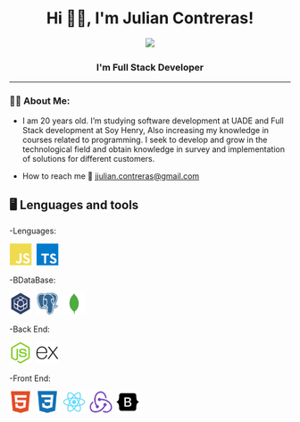 <div id="header" align="center">
    <h1 align="center">Hi 👋🏻, I'm Julian Contreras!</h1>
    <img src="https://media.giphy.com/media/QLKSt3wQqlj7a/giphy.gif" width="200"/>
    <h3 align="center">I'm Full Stack Developer</h3>
</div>

---

### 👨‍💻 About Me:

- I am 20 years old. I’m studying software development at UADE and Full Stack development at Soy Henry, Also increasing my knowledge in courses related to programming.
I seek to develop and grow in the technological field and obtain knowledge in survey and implementation of solutions for different customers.

- How to reach me 📧 jjulian.contreras@gmail.com

<div align="left">
    <h2> 🖥️ Lenguages and tools</h2>
    <p>-Lenguages:</p>
    <img src="https://github.com/devicons/devicon/blob/master/icons/javascript/javascript-plain.svg" title="js" alt="js" width="40" height="40"/>&nbsp;
    <img src="https://github.com/devicons/devicon/blob/master/icons/typescript/typescript-plain.svg" title="ts" alt="ts" width="40" height="40"/>&nbsp;
    <p>-BDataBase:</p>
    <img src="https://github.com/devicons/devicon/blob/master/icons/sequelize/sequelize-plain.svg" title="seque" alt="seque" width="40" height="40"/>&nbsp;
    <img src="https://github.com/devicons/devicon/blob/master/icons/postgresql/postgresql-plain.svg" title="sql" alt="sql" width="40" height="40"/>&nbsp;
    <img src="https://github.com/devicons/devicon/blob/master/icons/mongodb/mongodb-plain.svg" title="mongo" alt="mongo" width="40" height="40"/>&nbsp;
    <p>-Back End:</p>
    <img src="https://github.com/devicons/devicon/blob/master/icons/nodejs/nodejs-plain.svg" title="js" alt="js" width="40" height="40"/>&nbsp;
    <img src="https://github.com/devicons/devicon/blob/master/icons/express/express-original.svg" title="express" alt="express" width="40" height="40"/>&nbsp;
    <p>-Front End:</p>
    <img src="https://github.com/devicons/devicon/blob/master/icons/html5/html5-plain.svg" title="html5" alt="html" width="40" height="40"/>&nbsp;
    <img src="https://github.com/devicons/devicon/blob/master/icons/css3/css3-plain.svg" title="css" alt="css" width="40" height="40"/>&nbsp;
    <img src="https://github.com/devicons/devicon/blob/master/icons/react/react-original.svg" title="react" alt="react" width="40" height="40"/>&nbsp;
    <img src="https://github.com/devicons/devicon/blob/master/icons/redux/redux-original.svg" title="redux" alt="redux" width="40" height="40"/>&nbsp;
    <img src="https://github.com/devicons/devicon/blob/master/icons/bootstrap/bootstrap-plain.svg" title="boostrap" alt="boostrap" width="40" height="40"/>&nbsp;
</div>
